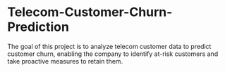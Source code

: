 # Telecom-Customer-Churn-Prediction
The goal of this project is to analyze telecom customer data to predict customer churn, enabling the company to identify at-risk customers and take proactive measures to retain them.
